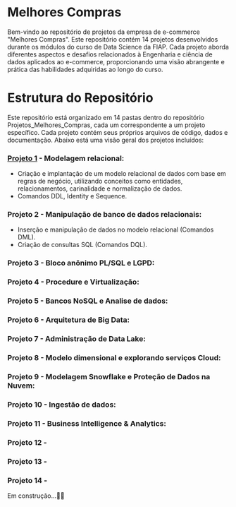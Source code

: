 # Melhores Compras


Bem-vindo ao repositório de projetos da empresa de e-commerce "Melhores Compras". Este repositório contém 14 projetos desenvolvidos durante os módulos do curso de Data Science da FIAP.
Cada projeto aborda diferentes aspectos e desafios relacionados à Engenharia e ciência de dados aplicados ao e-commerce, proporcionando uma visão abrangente e prática das habilidades adquiridas ao longo do curso.


# Estrutura do Repositório

Este repositório está organizado em 14 pastas dentro do repositório Projetos_Melhores_Compras, cada um correspondente a um projeto específico. Cada projeto contém seus próprios arquivos de código, dados e documentação.
Abaixo está uma visão geral dos projetos incluídos:

### [Projeto 1](https://github.com/gugaklein13/Projetos_Melhores_Compras/tree/main/Projeto_1_Modelagem_relacional_e_Implementacao) - Modelagem relacional:
- Criação e implantação de um modelo relacional de dados com base em regras de negócio, utilizando  conceitos como entidades, relacionamentos, carinalidade e normalização de dados.
- Comandos DDL, Identity e Sequence.


### Projeto 2 - Manipulação de banco de dados relacionais:
- Inserção e manipulação de dados no modelo relacional (Comandos DML).
- Criação de consultas SQL (Comandos DQL).

### Projeto 3 - Bloco anônimo PL/SQL e LGPD:

### Projeto 4 - Procedure e Virtualização:

### Projeto 5 - Bancos NoSQL e Analise de dados:

### Projeto 6 - Arquitetura de Big Data:

### Projeto 7 - Administração de Data Lake:

### Projeto 8 - Modelo dimensional e explorando serviços Cloud:

### Projeto 9 - Modelagem Snowflake e Proteção de Dados na Nuvem:

### Projeto 10 - Ingestão de dados:

### Projeto 11 - Business Intelligence & Analytics:

### Projeto 12 -

### Projeto 13 -

### Projeto 14 -

Em construção...🔧🔨
